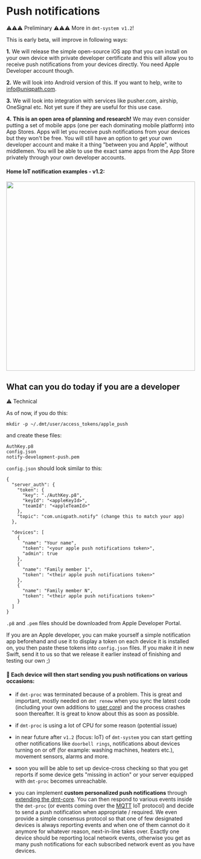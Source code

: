 # Push notifications

⚠️⚠️⚠️ Preliminary ⚠️⚠️⚠️ More in `dmt-system v1.2`!

This is early beta, will improve in following ways:

**1.** We will release the simple open-source iOS app that you can install on your own device with private developer certificate and this will allow you to receive push notifications from your devices directly. You need Apple Developer account though.

**2.** We will look into Android version of this. If you want to help, write to info@uniqpath.com.

**3.** We will look into integration with services like pusher.com, airship, OneSignal etc. Not yet sure if they are useful for this use case.

**4.** **This is an open area of planning and research!** We may even consider putting a set of mobile apps (one per each dominating mobile platform) into App Stores. Apps will let you receive push notifications from your devices but they won't be free. You will still have an option to get your own developer account and make it a thing "between you and Apple", without middlemen. You will be able to use the exact same apps from the App Store privately through your own developer accounts.

#### Home IoT notification examples - v1.2:

<img src="https://github.com/uniqpath/info/blob/master/assets/img/dmt-iot/notifications_example.jpg?raw=true" width="500px">

## What can you do today if you are a developer

⚠️ Technical

As of now, if you do this:

`mkdir -p ~/.dmt/user/access_tokens/apple_push`

and create these files:

```
AuthKey.p8
config.json
notify-development-push.pem
```

`config.json` should look similar to this:

```
{
  "server_auth": {
    "token": {
      "key": "./AuthKey.p8",
      "keyId": "<appleKeyId>",
      "teamId": "<appleTeamId>"
    },
    "topic": "com.uniqpath.notify" (change this to match your app)
  },

  "devices": [
    {
      "name": "Your name",
      "token": "<your apple push notifications token>",
      "admin": true
    },
    {
      "name": "Family member 1",
      "token": "<their apple push notifications token>"
    },
    {
      "name": "Family member N",
      "token": "<their apple push notifications token>"
    }
  ]
}
```

`.p8` and `.pem` files should be downloaded from Apple Developer Portal.

If you are an Apple developer, you can make yourself a simple notification app beforehand and use it to display a token on each device it is installed on, you then paste these tokens into `config.json` files. If you make it in new Swift, send it to us so that we release it earlier instead of finishing and testing our own ;)

#### 🚀 Each device will then start sending you push notifications on various occasions:

- if `dmt-proc` was terminated because of a problem. This is great and important, mostly needed on `dmt renew` when you sync the latest code (including your own additions to [user core](USER_CORE_FRAMEWORK.md)) and the process crashes soon thereafter. It is great to know about this as soon as possible.

- if `dmt-proc` is using a lot of CPU for some reason (potential issue)

- in near future after `v1.2` (focus: IoT) of `dmt-system` you can start getting other notifications like `doorbell rings`, notifications about devices turning on or off (for example: washing machines, heaters etc.), movement sensors, alarms and more.

- soon you will be able to set up device-cross checking so that you get reports if some device gets "missing in action" or your server equipped with `dmt-proc` becomes unreachable.

- you can implement **custom personalized push notifications** through [extending the dmt-core](USER_CORE_FRAMEWORK.md). You can then respond to various events inside the `dmt-proc` (or events coming over the [MQTT](http://mqtt.org) IoT protocol) and decide to send a push notification when appropriate / required. We even provide a simple consensus protocol so that one of few designated devices is always reporting events and when one of them cannot do it anymore for whatever reason, next-in-line takes over. Exactly one device should be reporting local network events, otherwise you get as many push notifications for each subscribed network event as you have devices.


